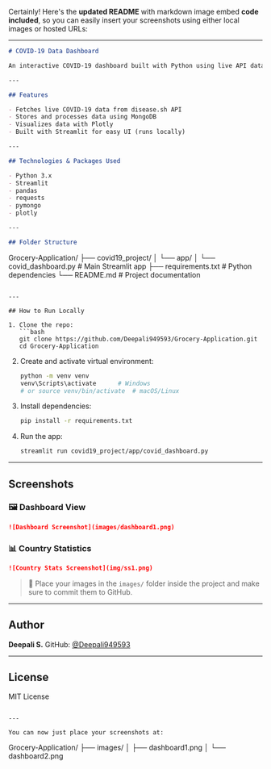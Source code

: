 Certainly! Here's the **updated README** with markdown image embed **code included**, so you can easily insert your screenshots using either local images or hosted URLs:

---

```markdown
# COVID-19 Data Dashboard

An interactive COVID-19 dashboard built with Python using live API data and MongoDB for data storage and analytics.

---

## Features

- Fetches live COVID-19 data from disease.sh API
- Stores and processes data using MongoDB
- Visualizes data with Plotly
- Built with Streamlit for easy UI (runs locally)

---

## Technologies & Packages Used

- Python 3.x  
- Streamlit  
- pandas  
- requests  
- pymongo  
- plotly  

---

## Folder Structure

```

Grocery-Application/
├── covid19\_project/
│   └── app/
│       └── covid\_dashboard.py       # Main Streamlit app
├── requirements.txt                 # Python dependencies
└── README.md                        # Project documentation

````

---

## How to Run Locally

1. Clone the repo:
   ```bash
   git clone https://github.com/Deepali949593/Grocery-Application.git
   cd Grocery-Application
````

2. Create and activate virtual environment:

   ```bash
   python -m venv venv
   venv\Scripts\activate      # Windows
   # or source venv/bin/activate  # macOS/Linux
   ```

3. Install dependencies:

   ```bash
   pip install -r requirements.txt
   ```

4. Run the app:

   ```bash
   streamlit run covid19_project/app/covid_dashboard.py
   ```

---

## Screenshots

### 🖼️ Dashboard View

```markdown
![Dashboard Screenshot](images/dashboard1.png)
```

### 📊 Country Statistics

```markdown
![Country Stats Screenshot](img/ss1.png)
```

> 📝 Place your images in the `images/` folder inside the project and make sure to commit them to GitHub.

---

## Author

**Deepali S.**
GitHub: [@Deepali949593](https://github.com/Deepali949593)

---

## License

MIT License

```

---

You can now just place your screenshots at:

```

Grocery-Application/
├── images/
│   ├── dashboard1.png
│   └── dashboard2.png

```
